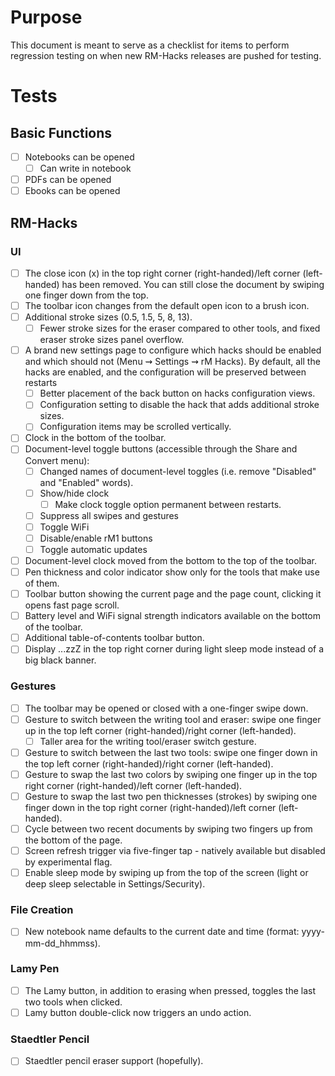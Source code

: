 # Purpose 
This document is meant to serve as a checklist for items to perform regression testing on when new RM-Hacks releases are pushed for testing.
# Tests
## Basic Functions
- [ ] Notebooks can be opened
  - [ ] Can write in notebook
- [ ] PDFs can be opened
- [ ] Ebooks can be opened

## RM-Hacks
### UI
- [ ] The close icon (x) in the top right corner (right-handed)/left corner (left-handed) has been removed. You can still close the document by swiping one finger down from the top.
- [ ] The toolbar icon changes from the default open icon to a brush icon.
- [ ] Additional stroke sizes (0.5, 1.5, 5, 8, 13).
  - [ ] Fewer stroke sizes for the eraser compared to other tools, and fixed eraser stroke sizes panel overflow.
- [ ] A brand new settings page to configure which hacks should be enabled and which should not (Menu ⇝ Settings ⇝ rM Hacks). By default, all the hacks are enabled, and the configuration will be preserved between restarts
  - [ ] Better placement of the back button on hacks configuration views.
  - [ ] Configuration setting to disable the hack that adds additional stroke sizes.
  - [ ] Configuration items may be scrolled vertically.
- [ ] Clock in the bottom of the toolbar.
- [ ] Document-level toggle buttons (accessible through the Share and Convert menu):
  - [ ] Changed names of document-level toggles (i.e. remove "Disabled" and "Enabled" words).
  - [ ] Show/hide clock
    - [ ] Make clock toggle option permanent between restarts. 
  - [ ] Suppress all swipes and gestures
  - [ ] Toggle WiFi
  - [ ] Disable/enable rM1 buttons
  - [ ] Toggle automatic updates
- [ ] Document-level clock moved from the bottom to the top of the toolbar.
- [ ] Pen thickness and color indicator show only for the tools that make use of them.
- [ ] Toolbar button showing the current page and the page count, clicking it opens fast page scroll.
- [ ] Battery level and WiFi signal strength indicators available on the bottom of the toolbar.
- [ ] Additional table-of-contents toolbar button.
- [ ] Display ...zzZ in the top right corner during light sleep mode instead of a big black banner.

### Gestures
- [ ] The toolbar may be opened or closed with a one-finger swipe down.
- [ ] Gesture to switch between the writing tool and eraser: swipe one finger up in the top left corner (right-handed)/right corner (left-handed).
  - [ ] Taller area for the writing tool/eraser switch gesture. 
- [ ] Gesture to switch between the last two tools: swipe one finger down in the top left corner (right-handed)/right corner (left-handed).
- [ ] Gesture to swap the last two colors by swiping one finger up in the top right corner (right-handed)/left corner (left-handed).
- [ ] Gesture to swap the last two pen thicknesses (strokes) by swiping one finger down in the top right corner (right-handed)/left corner (left-handed).
- [ ] Cycle between two recent documents by swiping two fingers up from the bottom of the page.
- [ ] Screen refresh trigger via five-finger tap - natively available but disabled by experimental flag.
- [ ] Enable sleep mode by swiping up from the top of the screen (light or deep sleep selectable in Settings/Security).

### File Creation
- [ ] New notebook name defaults to the current date and time (format: yyyy-mm-dd_hhmmss).

### Lamy Pen 
- [ ] The Lamy button, in addition to erasing when pressed, toggles the last two tools when clicked.
- [ ] Lamy button double-click now triggers an undo action.
### Staedtler Pencil
- [ ] Staedtler pencil eraser support (hopefully).
